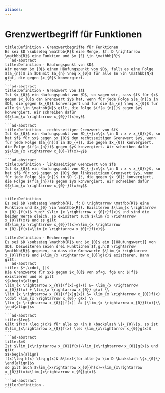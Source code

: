 ```yaml
---
aliases: 
---
```

# Grenzwertbegriff für Funktionen 
````ad-abstract
title:Definition - Grenzwertbegriffe für Funktionen
Es sei $D \subseteq \mathbb{R}$ eine Menge, $f: D \rightarrow \mathbb{R}$ eine Funktion und $x_{0} \in \mathbb{R}$
```ad-abstract
title:Definition - Häufungspunkt von $D$
Wir nennen $x_{0}$ einen Häufungspunkt von $D$, falls es eine Folge $(a_{n})$ in $D$ mit $a_{n} \neq x_{0}$ für alle $n \in \mathbb{N}$ gibt, die gegen $x_{0}$ konvergiert.
```
```ad-abstract
title:Definition - Grenzwert von $f$
Ist $x_{0}$ ein Häufungspunkt von $D$, so sagen wir, dass $f$ für $x$ gegen $x_{0}$ den Grenzwert $y$ hat, wenn für jede Folge $(a_{n})$ in $D$, die gegen $x_{0}$ konverigert und für die $a_{n} \neq x_{0}$ für alle $n \in \mathbb{N}$ gilt, die Folge $(f(a_{n}))$ gegen $y$ konvergiert. Wir schreiben dafür
$$\lim_{x \rightarrow x_{0}}f(x)=y$$
```
```ad-abstract
title:Definition - rechtsseitiger Grenzwert von $f$
Ist $x_{0}$ ein Häufungspunkt von $D_{+}:=\{x \in D : x > x_{0}\}$, so hat $f$ für $x$ gegen $x_{0}$ den rechtsseitigen Grenzwert $y$, wenn für jede Folge $(a_{n})$ in $D_{+}$, die gegen $x_{0}$ konvergiert, die Folge $(f(a_{n}))$ gegen $y$ konvergiert. Wir schreiben dafür
$$\lim_{x \rightarrow x_{0}+}f(x)=y$$
```
```ad-abstract
title:Definition - linksseitiger Grenzwert von $f$
Ist $x_{0}$ ein Häufungspunkt von $D_{-}:=\{x \in D : x < x_{0}\}$, so hat $f$ für $x$ gegen $x_{0}$ den linksseitigen Grenzwert $y$, wenn für jede Folge $(a_{n})$ in $D_{-}$, die gegen $x_{0}$ konvergiert, die Folge $(f(a_{n}))$ gegen $y$ konvergiert. Wir schreiben dafür
$$\lim_{x \rightarrow x_{0}-}f(x)=y$$
```
````

```ad-abstract
title:Definition
Es sei $D \subseteq \mathbb{R}, f: D \rightarrow \mathbb{R}$ eine Funktion und $x_{0} \in \mathbb{R}$. Exisiteren $\lim_{x \rightarrow x_{0}-}f(x)$ *und* $\lim_{x \rightarrow x_{0}+}f(x)$ und sind die beiden Werte gleich, so exisitert auch $\lim_{x \rightarrow x_{0}}f(x)$ und es gilt
$$\lim_{x \rightarrow x_{0}}f(x)=\lim_{x \rightarrow x_{0}-}f(x)=\lim_{x \rightarrow x_{0}+}f(x)$$
```

````ad-abstract
title:Definition - Rechenregeln
Es sei $D \subseteq \mathbb{R}$ und $x_{0}$ ein [[Häufungswert]] von $D$. Desweiteren seien drei Funktionen $f,g,h:D \rightarrow \mathbb{R}$ gegeben, so dass die Grenzwerte $\lim_{x \rightarrow x_{0}}f(x)$ und $\lim_{x \rightarrow x_{0}}g(x)$ exisiteren. Dann gilt:
```ad-abstract
title: $+,\cdot, ||$
Die Grenzwerte für $x$ gegen $x_{0}$ von $f+g, fg$ und $|f|$ existieren und es gilt
$$\begin{align}
\lim_{x \rightarrow x_{0}}(f(x)+g(x)) &= \lim_{x \rightarrow x_{0}}f(x) + \lim_{x \rightarrow x_{0}} g(x) \\
\lim_{x \rightarrow x_{0}}(f(x)g(x)) &= \lim_{x \rightarrow x_{0}}f(x) \cdot \lim_{x \rightarrow x_{0}} g(x) \\
\lim_{x \rightarrow x_{0}}|f(x)| &= |\lim_{x \rightarrow x_{0}}f(x)|\\
\end{align}$$
```
```ad-abstract
title:$leq$
Gilt $f(x) \leq g(x)$ für alle $x \in D \backslash \{x_{0}\}$, so ist $\lim_{x\rightarrow x_{0}}f(x) \leq \lim_{x\rightarrow x_{0}}g(x)$
```
```ad-abstract
title:$=$
Ist $\lim_{x\rightarrow x_{0}}f(x)=\lim_{x\rightarrow x_{0}}g(x)$ und gilt
$$\begin{align}
f(x)\leq h(x) \leq g(x)& &\text{für alle }x \in D \backslash \{x_{0}\}
\end{align}$$
so gilt auch $\lim_{x\rightarrow x_{0}}h(x)=\lim_{x\rightarrow x_{0}}f(x)=\lim_{x\rightarrow x_{0}}g(x)$
```
```ad-abstract
title:Definition - 
```
````

